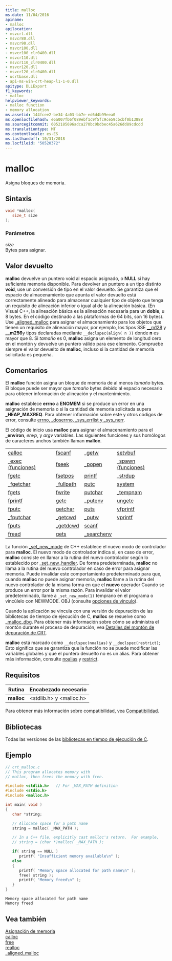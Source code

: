 ```yaml
---
title: malloc
ms.date: 11/04/2016
apiname:
- malloc
apilocation:
- msvcrt.dll
- msvcr80.dll
- msvcr90.dll
- msvcr100.dll
- msvcr100_clr0400.dll
- msvcr110.dll
- msvcr110_clr0400.dll
- msvcr120.dll
- msvcr120_clr0400.dll
- ucrtbase.dll
- api-ms-win-crt-heap-l1-1-0.dll
apitype: DLLExport
f1_keywords:
- malloc
helpviewer_keywords:
- malloc function
- memory allocation
ms.assetid: 144fcee2-be34-4a03-bb7e-ed6d4b99eea0
ms.openlocfilehash: e6a007fb6f089ebf1c9f5fc9ce59cbcbf0b13888
ms.sourcegitcommit: 6052185696adca270bc9bdbec45a626dd89cdcdd
ms.translationtype: MT
ms.contentlocale: es-ES
ms.lasthandoff: 10/31/2018
ms.locfileid: "50520372"
---
```

# <a name="malloc"></a>malloc

Asigna bloques de memoria.

## <a name="syntax"></a>Sintaxis

```C
void *malloc(
   size_t size
);
```

### <a name="parameters"></a>Parámetros

*size*<br/>
Bytes para asignar.

## <a name="return-value"></a>Valor devuelto

**malloc** devuelve un puntero void al espacio asignado, o **NULL** si hay suficiente memoria disponible. Para devolver un puntero a un tipo distinto **void**, use un conversión de tipo en el valor devuelto. Se garantiza que el espacio de almacenamiento que apunta el valor devuelto está correctamente alineado para almacenar cualquier tipo de objeto que tenga un requisito de alineación inferior o igual al de la alineación básica. (En Visual C++, la alineación básica es la alineación necesaria para un **doble**, u 8 bytes. En el código destinado a las plataformas de 64 bits, son 16 bytes). Use [_aligned_malloc](aligned-malloc.md) para asignar el almacenamiento para los objetos que tienen un requisito de alineación mayor, por ejemplo, los tipos SSE [__m128](../../cpp/m128.md) y **__m256**y tipos declaradas mediante `__declspec(align( n ))` donde **n** es mayor que 8. Si *tamaño* es 0, **malloc** asigna un elemento de longitud cero en el montón y devuelve un puntero válido para ese elemento. Compruebe siempre el valor devuelto de **malloc**, incluso si la cantidad de memoria solicitada es pequeña.

## <a name="remarks"></a>Comentarios

El **malloc** función asigna un bloque de memoria de al menos *tamaño* bytes. El bloque puede ser mayor que *tamaño* bytes debido al espacio necesario para obtener información de alineación y el mantenimiento.

**malloc** establece **errno** a **ENOMEM** si se produce un error en una asignación de memoria o si la cantidad de memoria solicitada supera **_HEAP_MAXREQ**. Para obtener información sobre este y otros códigos de error, consulte [errno, _doserrno, _sys_errlist y _sys_nerr](../../c-runtime-library/errno-doserrno-sys-errlist-and-sys-nerr.md).

El código de inicio usa **malloc** para asignar el almacenamiento para el **_environ**, *envp*, y *argv* variables. Las siguientes funciones y sus homólogos de caracteres anchos también llaman **malloc**.

|||||
|-|-|-|-|
|[calloc](calloc.md)|[fscanf](fscanf-fscanf-l-fwscanf-fwscanf-l.md)|[_getw](getw.md)|[setvbuf](setvbuf.md)|
|[_exec (funciones)](../../c-runtime-library/exec-wexec-functions.md)|[fseek](fseek-fseeki64.md)|[_popen](popen-wpopen.md)|[_spawn (funciones)](../../c-runtime-library/spawn-wspawn-functions.md)|
|[fgetc](fgetc-fgetwc.md)|[fsetpos](fsetpos.md)|[printf](printf-printf-l-wprintf-wprintf-l.md)|[_strdup](strdup-wcsdup-mbsdup.md)|
|[_fgetchar](fgetc-fgetwc.md)|[_fullpath](fullpath-wfullpath.md)|[putc](putc-putwc.md)|[system](system-wsystem.md)|
|[fgets](fgets-fgetws.md)|[fwrite](fwrite.md)|[putchar](putc-putwc.md)|[_tempnam](tempnam-wtempnam-tmpnam-wtmpnam.md)|
|[fprintf](fprintf-fprintf-l-fwprintf-fwprintf-l.md)|[getc](getc-getwc.md)|[_putenv](putenv-wputenv.md)|[ungetc](ungetc-ungetwc.md)|
|[fputc](fputc-fputwc.md)|[getchar](getc-getwc.md)|[puts](puts-putws.md)|[vfprintf](vfprintf-vfprintf-l-vfwprintf-vfwprintf-l.md)|
|[_fputchar](fputc-fputwc.md)|[_getcwd](getcwd-wgetcwd.md)|[_putw](putw.md)|[vprintf](vprintf-vprintf-l-vwprintf-vwprintf-l.md)|
|[fputs](fputs-fputws.md)|[_getdcwd](getcwd-wgetcwd.md)|[scanf](scanf-scanf-l-wscanf-wscanf-l.md)||
|[fread](fread.md)|[gets](../../c-runtime-library/gets-getws.md)|[_searchenv](searchenv-wsearchenv.md)||

La función [_set_new_mode](set-new-mode.md) de C++ establece el nuevo modo de controlador para **malloc**. El nuevo modo de controlador indica si, en caso de error, **malloc** consiste en llamar a la rutina del nuevo controlador según lo establecido por [_set_new_handler](set-new-handler.md). De forma predeterminada, **malloc** no llama a la rutina del nuevo controlador en caso de error para asignar memoria. Puede invalidar este comportamiento predeterminado para que, cuando **malloc** no puede asignar memoria, **malloc** llame a la rutina del nuevo controlador de la misma forma en que el **nuevo** operador Cuando se produce un error por la misma razón. Para invalidar el valor predeterminado, llame a `_set_new_mode(1)` temprano en el programa o vincúlelo con NEWMODE. OBJ (consulte [opciones de vínculo](../../c-runtime-library/link-options.md)).

Cuando la aplicación se vincula con una versión de depuración de las bibliotecas de tiempo de ejecución de C, **malloc** se resuelve como [_malloc_dbg](malloc-dbg.md). Para obtener más información sobre cómo se administra el montón durante el proceso de depuración, vea [Detalles del montón de depuración de CRT](/visualstudio/debugger/crt-debug-heap-details).

**malloc** está marcado como `__declspec(noalias)` y `__declspec(restrict)`; Esto significa que se garantiza que la función no se puede modificar las variables globales y que el puntero devuelto no es un alias. Para obtener más información, consulte [noalias](../../cpp/noalias.md) y [restrict](../../cpp/restrict.md).

## <a name="requirements"></a>Requisitos

|Rutina|Encabezado necesario|
|-------------|---------------------|
|**malloc**|\<stdlib.h> y \<malloc.h>|

Para obtener más información sobre compatibilidad, vea [Compatibilidad](../../c-runtime-library/compatibility.md).

## <a name="libraries"></a>Bibliotecas

Todas las versiones de las [bibliotecas en tiempo de ejecución de C](../../c-runtime-library/crt-library-features.md).

## <a name="example"></a>Ejemplo

```C
// crt_malloc.c
// This program allocates memory with
// malloc, then frees the memory with free.

#include <stdlib.h>   // For _MAX_PATH definition
#include <stdio.h>
#include <malloc.h>

int main( void )
{
   char *string;

   // Allocate space for a path name
   string = malloc( _MAX_PATH );

   // In a C++ file, explicitly cast malloc's return.  For example,
   // string = (char *)malloc( _MAX_PATH );

   if( string == NULL )
      printf( "Insufficient memory available\n" );
   else
   {
      printf( "Memory space allocated for path name\n" );
      free( string );
      printf( "Memory freed\n" );
   }
}
```

```Output
Memory space allocated for path name
Memory freed
```

## <a name="see-also"></a>Vea también

[Asignación de memoria](../../c-runtime-library/memory-allocation.md)<br/>
[calloc](calloc.md)<br/>
[free](free.md)<br/>
[realloc](realloc.md)<br/>
[_aligned_malloc](aligned-malloc.md)<br/>
